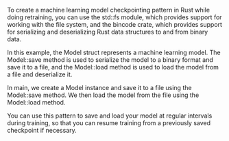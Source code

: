 To create a machine learning model checkpointing pattern in Rust while doing retraining, you can use the std::fs module, which provides support for working with the file system, and the bincode crate, which provides support for serializing and deserializing Rust data structures to and from binary data.


In this example, the Model struct represents a machine learning model. The Model::save method is used to serialize the model to a binary format and save it to a file, and the Model::load method is used to load the model from a file and deserialize it.

In main, we create a Model instance and save it to a file using the Model::save method. We then load the model from the file using the Model::load method.

You can use this pattern to save and load your model at regular intervals during training, so that you can resume training from a previously saved checkpoint if necessary.
